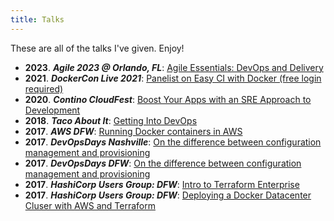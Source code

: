 ```yaml
---
title: Talks
---
```


These are all of the talks I've given. Enjoy!

- **2023**. ***Agile 2023 @ Orlando, FL***: [Agile Essentials: DevOps and Delivery](https://assets.swoogo.com/uploads/2764046-64bee2130df92.pdf)
-  **2021**. ***DockerCon Live 2021***: [Panelist on Easy CI with Docker (free login required)](https://docker.events.cube365.net/dockercon-live/2021/content/Videos/YGDKB2wnaiRBh9mjt)
-  **2020**. ***Contino CloudFest***: [Boost Your Apps with an SRE Approach to Development](https://www.youtube.com/watch?v=buqz_4LK57c)
-  **2018**. ***Taco About It***: [Getting Into DevOps](https://www.linkedin.com/feed/update/urn:li:activity:6455463206302343168)
-  **2017**. ***AWS DFW***: [Running Docker containers in AWS](https://www.meetup.com/AWS-Dallas/events/245650097/)
-  **2017**. ***DevOpsDays Nashville***: [On the difference between configuration management and provisioning](https://www.youtube.com/watch?v=8x9PSkNKW-4)
-  **2017**. ***DevOpsDays DFW***: [On the difference between configuration management and provisioning](https://www.youtube.com/watch?v=6eayt6FXH88)
-  **2017**. ***HashiCorp Users Group: DFW***: [Intro to Terraform Enterprise](https://www.meetup.com/hashicorpdfw/events/240700055/)
-  **2017**. ***HashiCorp Users Group: DFW***: [Deploying a Docker Datacenter Cluser with AWS and Terraform](https://www.meetup.com/hashicorpdfw/events/240699879/)
